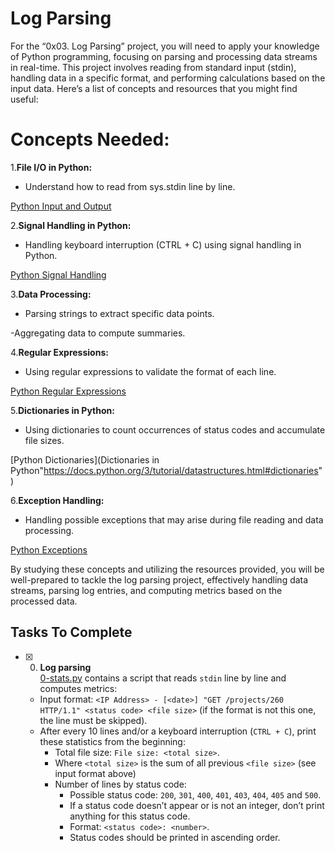 # Log Parsing

For the “0x03. Log Parsing” project, you will need to apply your knowledge of Python programming, focusing on parsing and processing data streams in real-time. This project involves reading from standard input (stdin), handling data in a specific format, and performing calculations based on the input data. Here’s a list of concepts and resources that you might find useful:

# Concepts Needed:

1.**File I/O in Python:**

- Understand how to read from sys.stdin line by line.

 [Python Input and Output](# "https://docs.python.org/3/tutorial/inputoutput.html")

2.**Signal Handling in Python:**

- Handling keyboard interruption (CTRL + C) using signal handling in Python.

[Python Signal Handling](# "https://docs.python.org/3/library/signal.html")

3.**Data Processing:**

- Parsing strings to extract specific data points.

-Aggregating data to compute summaries.

4.**Regular Expressions:**

- Using regular expressions to validate the format of each line.

[Python Regular Expressions](# "https://docs.python.org/3/library/re.html")

5.**Dictionaries in Python:**

- Using dictionaries to count occurrences of status codes and accumulate file sizes.

[Python Dictionaries](Dictionaries in Python"https://docs.python.org/3/tutorial/datastructures.html#dictionaries")

6.**Exception Handling:**

- Handling possible exceptions that may arise during file reading and data processing.

[Python Exceptions](#"https://docs.python.org/3/tutorial/errors.html")

By studying these concepts and utilizing the resources provided, you will be well-prepared to tackle the log parsing project, effectively handling data streams, parsing log entries, and computing metrics based on the processed data.

## Tasks To Complete

+ [x] 0. **Log parsing**<br/>[0-stats.py](0-stats.py) contains a script that reads `stdin` line by line and computes metrics:
  + Input format: `<IP Address> - [<date>] "GET /projects/260 HTTP/1.1" <status code> <file size>` (if the format is not this one, the line must be skipped).
  + After every 10 lines and/or a keyboard interruption (`CTRL + C`), print these statistics from the beginning:
    + Total file size: `File size: <total size>`.
    + Where `<total size>` is the sum of all previous `<file size>` (see input format above)
    + Number of lines by status code:
      + Possible status code: `200`, `301`, `400`, `401`, `403`, `404`, `405` and `500`.
      + If a status code doesn’t appear or is not an integer, don’t print anything for this status code.
      + Format: `<status code>: <number>`.
      + Status codes should be printed in ascending order.
